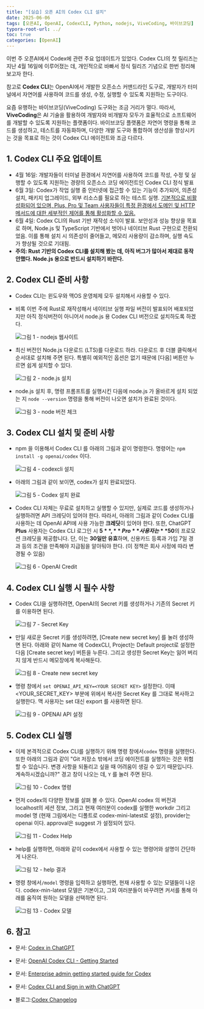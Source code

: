 ```yaml
---
title: "[실습] 오픈 AI의 Codex CLI 설치"
date: 2025-06-06
tags: [오픈AI, OpenAI, CodexCLI, Python, nodejs, ViveCoding, 바이브코딩]
typora-root-url: ../
toc: true
categories: [OpenAI]
---
```


이번 주 오픈AI에서 Codex에 관련 주요 업데이트가 있었다. Codex CLI의 첫 릴리즈는 지난 4월 16일에 이루어졌는 데, 개인적으로 바빠서 정식 릴리즈 기념으로 한번 정리해 보고자 한다. 

참고로 **Codex CLI**는  OpenAI에서 개발한 오픈소스 커맨드라인 도구로, 개발자가 터미널에서 자연어를 사용하여 코드를 생성, 수정, 실행할 수 있도록 지원하는 도구이다. 

요즘 유행하는 바이브코딩(ViveCoding)  도구와는 조금 거리가 멀다. 따라서, **ViveCoding**은 AI 기술을 활용하여 개발자와 비개발자 모두가 효율적으로 소프트웨어를 개발할 수 있도록 지원하는 플랫폼이다. 바이브코딩 플랫폼은 자연어 명령을 통해 코드를 생성하고, 테스트를 자동화하며, 다양한 개발 도구와 통합하여 생산성을 향상시키는 것을 목표로 하는 것이 Codex CLI 에이전트와 조금 다르다. 



## 1. Codex CLI 주요 업데이트

* 4월 16일: 개발자들이 터미널 환경에서 자연어를 사용하여 코드를 작성, 수정 및 실행할 수 있도록 지원하는 경량의 오픈소스 코딩 에이전트인 Codex CLI 정식 발표
* 6월 3일: Codex가 작업 실행 중 인터넷에 접근할 수 있는 기능이 추가되어, 의존성 설치, 패키지 업그레이드, 외부 리소스를 필요로 하는 테스트 실행.  [기본적으로 비활성화되어 있으며, Plus, Pro 및 Team 사용자들이 특정 환경에서 도메인 및 HTTP 메서드에 대한 세부적인 제어를 통해 활성화할 수 있음.](https://help.openai.com/en/articles/11428266-codex-changelog)
* 6월 4일: Codex CLI의 Rust 기반 재작성 소식이 발표. 보안성과 성능 향상을 목표로 하며, Node.js 및 TypeScript 기반에서 벗어나 네이티브 Rust 구현으로 전환되었음. 이를 통해 설치 시 의존성이 줄어들고, 메모리 사용량이 감소하며, 실행 속도가 향상될 것으로 기대됨.
* **주의: Rust 기반의 Codex CLI를 설치해 봤는 데, 아직 버그가 많아서 제대로 동작 안했다. Node.js 용으로 반드시 설치하기 바란다.**



## 2. Codex CLI 준비 사항

* Codex CLI는 윈도우와 맥OS 운영체제 모두 설치해서 사용할 수 있다.

* 비록 이번 주에 Rust로 재작성해서 네이티브 실행 파일 버전이 발표되어 배포되었지만 아직 정식버전이 아니어서 node.js 용 Codex CLI 버전으로 설치하도록 하겠다. 

  ![그림 1 - nodejs 웹사이트](/../images/2025-06/codexcli-01.png)

* 최신 버전인 Node.js 다운로드 (LTS)를 다운로드 하라. 다운로드 후 더블 클릭해서 순서대로 설치해 주면 된다. 특별히 예외적인 옵션은 없기 때문에 [다음] 버튼만 누르면 쉽게 설치할 수 있다.

  ![그림 2 - node.js 설치](/../images/2025-06/codexcli-02.png)

* node.js 설치 후, 명령 프롬프트를 실행시킨 다음에 node.js 가 올바르게 설치 되었는 지 `node --version` 명령을 통해 버전이 나오면 설치가 완료된 것이다.

  ![그림 3 - node 버전 체크](/../images/2025-06/codexcli-03.png)



## 3. Codex CLI 설치 및 준비 사항

* npm 을 이용해서 Codex CLI 를 아래의 그림과 같이 명령한다. 명령어는 `npm install -g openai/codex` 이다.

  ![그림 4 - codexcli 설치](/../images/2025-06/codexcli-04.png)

* 아래의 그림과 같이 보이면, codex가 설치 완료되었다.

  ![그림 5 - Codex 설치 완료](/../images/2025-06/codexcli-05.png)

* Codex CLI 자체는 무료로 설치하고 실행할 수 있지만, 실제로 코드를 생성하거나 실행하려면 API 크레딧이 있어야 한다. 따라서, 아래의 그림과 같이 Codex CLI를 사용하는 데 OpenAI API에 사용 가능한 **크레딧**이 있어야 한다. 또한, ChatGPT **Plus** 사용자는 Codex CLI 로그인 시 **$5**, **Pro** 사용자는 **$50**의 프로모션 크레딧을 제공합니다. 단, 이는 **30일만 유효**하며, 신용카드 등록과 가입 7일 경과 등의 조건을 만족해야 지급됨을 알아둬야 한다. (이 정책은 회사 사정에 따라 변경될 수 있음)

  ![그림 6 - OpenAI Credit](/../images/2025-06/codexcli-06.png)



## 4. Codex CLI 실행 시 필수 사항

* Codex CLI을 실행하려면, OpenAI의 Secret 키를 생성하거나 기존의 Secret 키를 이용하면 된다. 

  ![그림 7 - Secret Key](/../images/2025-06/codexcli-07.png)

* 만일 새로운 Secret 키를 생성하려면,  [Create new secret key] 를 눌러 생성하면 된다. 아래와 같이 Name 에 CodexCLI, Project는 Default project로 설정한 다음 [Create  secret key] 버튼을 누른다. 그리고 생성한 Secret Key는 잃어 버리지 않게 반드시 메모장에게 복사해둔다. 

  ![그림 8 - Create new secret key](/../images/2025-06/codexcli-08.png)

* 명령 창에서  `set OPENAI_API_KEY=<YOUR SECRET KEY>` 설정한다. 이때 <YOUR_SECRET_KEY> 부분에 위에서 복사한 Secret Key 를 그대로 복사하고 실행한다. 맥 사용자는 set 대신 export 를 사용하면 된다.

  ![그림 9 - OPENAI API 설정](/../images/2025-06/codexcli-09.png)



## 5. Codex CLI 실행

* 이제 본격적으로 Codex CLI를 실행하기 위해 명령 창에서`codex` 명령을 실행한다. 또한 아래의 그림과 같이 "Git 저장소 밖에서 코딩 에이전트를 실행하는 것은 위험할 수 있습니다.
   변경 사항을 되돌리고 싶을 때 어려움이 생길 수 있기 때문입니다.
   계속하시겠습니까?" 경고 창이 나오는 데, `Y` 를 눌러 주면 된다.

  ![그림 10 - Codex 명령](/../images/2025-06/codexcli-10.png)

* 먼저 codex의 다양한 정보를 살펴 볼 수 있다. OpenAI codex 의 버전과 localhost의 세션 정보, 그리고 현재 여러분이 codex를 실행한 workdir 그리고 model 명 (현재 그림에서는 디폴트로 codex-mini-latest로 설정), provider는 openai 이다. approval은 suggest 가 설정되어 있다. 

  ![그림 11 - Codex Help](/../images/2025-06/codexcli-11.png)

* help를 실행하면, 아래와 같이 codex에서 사용할 수 있는 명령어와 설명이 간단하게 나온다.

  ![그림 12 - help 결과](/../images/2025-06/codexcli-12.png)

* 명령 창에서`/model` 명령을 입력하고 실행하면, 현재 사용할 수 있는 모델들이 나온다. codex-min-latest 모델은 기본이고, 그외 여러분들이 바꾸려면 커서를 통해 아래를 움직여 원하는 모델을 선택하면 된다. 

  ![그림 13 - Codex 모델](/../images/2025-06/codexcli-13.png)

## 6. 참고

* 문서: [Codex in ChatGPT](https://help.openai.com/en/articles/11369540-codex-in-chatgpt)

* 문서: [OpenAI Codex CLI - Getting Started](https://help.openai.com/en/articles/11096431-openai-codex-cli-getting-started)

* 문서: [Enterprise admin getting started guide for Codex](https://help.openai.com/en/articles/11390924-enterprise-admin-getting-started-guide-for-codex)

* 문서: [Codex CLI and Sign in with ChatGPT](https://help.openai.com/en/articles/11381614-codex-cli-and-sign-in-with-chatgpt)

* 블로그:[Codex Changelog](https://help.openai.com/en/articles/11428266-codex-changelog) 

  